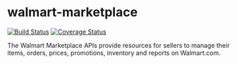 # walmart-marketplace

[![Build Status](https://github.com/mediocre/walmart-marketplace/workflows/build/badge.svg?branch=main)](https://github.com/mediocre/walmart-marketplace/actions?query=workflow%3Abuild+branch%3Amain)
[![Coverage Status](https://coveralls.io/repos/github/mediocre/walmart-marketplace/badge.svg?branch=main)](https://coveralls.io/github/mediocre/walmart-marketplace?branch=main)


The Walmart Marketplace APIs provide resources for sellers to manage their items, orders, prices, promotions, inventory and reports on Walmart.com.